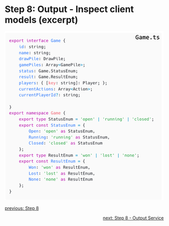 # Step 8: Output - Inspect client models (excerpt)

![step-8-1](./info-material/Apodini-OAS-Instructions/step-8-1.png)

<p align="left">
    <a href="./step-8.md">previous: Step 8</a>
</p>
<p align="right">
    <a href="./step-8-2.md">next: Step 8 - Output Service</a>
</p>
